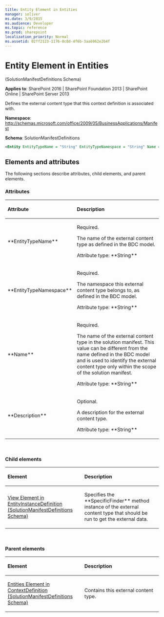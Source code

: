 ```yaml
---
title: Entity Element in Entities
manager: soliver
ms.date: 3/9/2015
ms.audience: Developer
ms.topic: reference
ms.prod: sharepoint
localization_priority: Normal
ms.assetid: 02ff2123-1176-8c8d-4f6b-3aa6962e2b4f
---
```


# Entity Element in Entities 

(SolutionManifestDefinitions Schema)

**Applies to**: SharePoint 2016 | SharePoint Foundation 2013 | SharePoint Online | SharePoint Server 2013

Defines the external content type that this context definition is associated with.

**Namespace**: http://schemas.microsoft.com/office/2009/05/BusinessApplications/Manifest

**Schema**: SolutionManifestDefinitions

```XML
<Entity EntityTypeName = "String" EntityTypeNamespace = "String" Name = "String" Description = "String"> </Entity>
```

## Elements and attributes

The following sections describe attributes, child elements, and parent elements.

### Attributes

<table>
<colgroup>
<col width="20%" />
<col width="80%" />
</colgroup>
<thead>
<tr class="header">
<th align="left"><p>Attribute</p></th>
<th align="left"><p>Description</p></th>
</tr>
</thead>
<tbody>
<tr class="odd">
<td align="left"><p>**EntityTypeName**</p></td>
<td align="left"><p>Required.</p>
<p>The name of the external content type as defined in the BDC model.</p>
<p>Attribute type: **String**</p></td>
</tr>
<tr class="even">
<td align="left"><p>**EntityTypeNamespace**</p></td>
<td align="left"><p>Required.</p>
<p>The namespace this external content type belongs to, as defined in the BDC model.</p>
<p>Attribute type: **String**</p></td>
</tr>
<tr class="odd">
<td align="left"><p>**Name**</p></td>
<td align="left"><p>Required.</p>
<p>The name of the external content type in the solution manifest. This value can be different from the name defined in the BDC model and is used to identify the external content type only within the scope of the solution manifest.</p>
<p>Attribute type: **String**</p></td>
</tr>
<tr class="even">
<td align="left"><p>**Description**</p></td>
<td align="left"><p>Optional.</p>
<p>A description for the external content type.</p>
<p>Attribute type: **String**</p></td>
</tr>
</tbody>
</table>

<br/>

### Child elements

<table>
<colgroup>
<col width="50%" />
<col width="50%" />
</colgroup>
<thead>
<tr class="header">
<th align="left"><p>Element</p></th>
<th align="left"><p>Description</p></th>
</tr>
</thead>
<tbody>
<tr class="odd">
<td align="left"><p><span sdata="link"><a href="view-element-in-entityinstancedefinition-solutionmanifestdefinitions-schema.md">View Element in EntityInstanceDefinition (SolutionManifestDefinitions Schema)</a></span></p></td>
<td align="left"><p>Specifies the **SpecificFinder** method instance of the external content type that should be run to get the external data.</p></td>
</tr>
</tbody>
</table>

<br/>

### Parent elements

<table>
<colgroup>
<col width="50%" />
<col width="50%" />
</colgroup>
<thead>
<tr class="header">
<th align="left"><p>Element</p></th>
<th align="left"><p>Description</p></th>
</tr>
</thead>
<tbody>
<tr class="odd">
<td align="left"><p><span sdata="link"><a href="entities-element-in-contextdefinition-solutionmanifestdefinitions-schema.md">Entities Element in ContextDefinition (SolutionManifestDefinitions Schema)</a></span></p></td>
<td align="left"><p>Contains this external content type.</p></td>
</tr>
</tbody>
</table>

<br/>

<br/>








